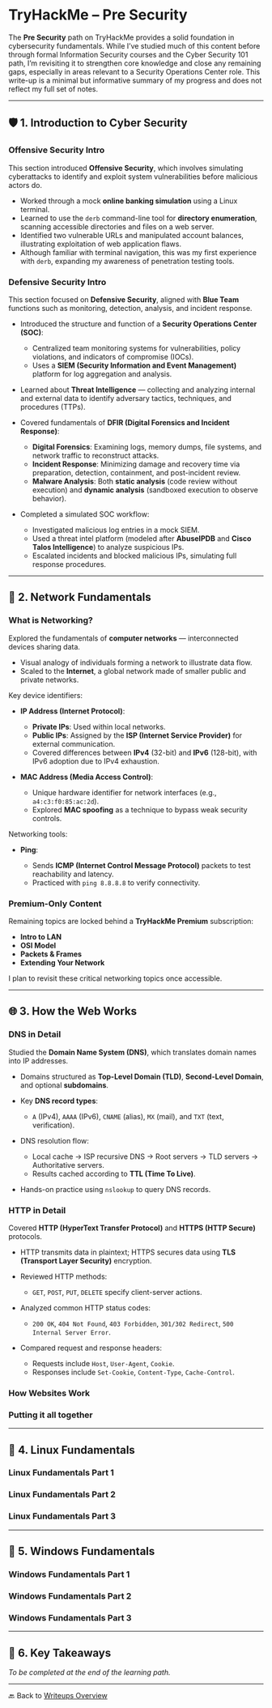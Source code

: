 # TryHackMe – Pre Security

The **Pre Security** path on TryHackMe provides a solid foundation in cybersecurity fundamentals. While I’ve studied much of this content before through formal Information Security courses and the Cyber Security 101 path, I’m revisiting it to strengthen core knowledge and close any remaining gaps, especially in areas relevant to a Security Operations Center role. This write-up is a minimal but informative summary of my progress and does not reflect my full set of notes.

---

## 🛡️ 1. Introduction to Cyber Security

### **Offensive Security Intro**

This section introduced **Offensive Security**, which involves simulating cyberattacks to identify and exploit system vulnerabilities before malicious actors do.

* Worked through a mock **online banking simulation** using a Linux terminal.
* Learned to use the `derb` command-line tool for **directory enumeration**, scanning accessible directories and files on a web server.
* Identified two vulnerable URLs and manipulated account balances, illustrating exploitation of web application flaws.
* Although familiar with terminal navigation, this was my first experience with `derb`, expanding my awareness of penetration testing tools.

### **Defensive Security Intro**

This section focused on **Defensive Security**, aligned with **Blue Team** functions such as monitoring, detection, analysis, and incident response.

* Introduced the structure and function of a **Security Operations Center (SOC)**:

  * Centralized team monitoring systems for vulnerabilities, policy violations, and indicators of compromise (IOCs).
  * Uses a **SIEM (Security Information and Event Management)** platform for log aggregation and analysis.
* Learned about **Threat Intelligence** — collecting and analyzing internal and external data to identify adversary tactics, techniques, and procedures (TTPs).
* Covered fundamentals of **DFIR (Digital Forensics and Incident Response)**:

  * **Digital Forensics**: Examining logs, memory dumps, file systems, and network traffic to reconstruct attacks.
  * **Incident Response**: Minimizing damage and recovery time via preparation, detection, containment, and post-incident review.
  * **Malware Analysis**: Both **static analysis** (code review without execution) and **dynamic analysis** (sandboxed execution to observe behavior).
* Completed a simulated SOC workflow:

  * Investigated malicious log entries in a mock SIEM.
  * Used a threat intel platform (modeled after **AbuseIPDB** and **Cisco Talos Intelligence**) to analyze suspicious IPs.
  * Escalated incidents and blocked malicious IPs, simulating full response procedures.

---

## 📡 2. Network Fundamentals

### **What is Networking?**

Explored the fundamentals of **computer networks** — interconnected devices sharing data.

* Visual analogy of individuals forming a network to illustrate data flow.
* Scaled to the **Internet**, a global network made of smaller public and private networks.

Key device identifiers:

* **IP Address (Internet Protocol)**:

  * **Private IPs**: Used within local networks.
  * **Public IPs**: Assigned by the **ISP (Internet Service Provider)** for external communication.
  * Covered differences between **IPv4** (32-bit) and **IPv6** (128-bit), with IPv6 adoption due to IPv4 exhaustion.
* **MAC Address (Media Access Control)**:

  * Unique hardware identifier for network interfaces (e.g., `a4:c3:f0:85:ac:2d`).
  * Explored **MAC spoofing** as a technique to bypass weak security controls.

Networking tools:

* **Ping**:

  * Sends **ICMP (Internet Control Message Protocol)** packets to test reachability and latency.
  * Practiced with `ping 8.8.8.8` to verify connectivity.

### Premium-Only Content

Remaining topics are locked behind a **TryHackMe Premium** subscription:

* **Intro to LAN**
* **OSI Model**
* **Packets & Frames**
* **Extending Your Network**

I plan to revisit these critical networking topics once accessible.

---

## 🌐 3. How the Web Works

### **DNS in Detail**

Studied the **Domain Name System (DNS)**, which translates domain names into IP addresses.

* Domains structured as **Top-Level Domain (TLD)**, **Second-Level Domain**, and optional **subdomains**.
* Key **DNS record types**:

  * `A` (IPv4), `AAAA` (IPv6), `CNAME` (alias), `MX` (mail), and `TXT` (text, verification).
* DNS resolution flow:

  * Local cache → ISP recursive DNS → Root servers → TLD servers → Authoritative servers.
  * Results cached according to **TTL (Time To Live)**.
* Hands-on practice using `nslookup` to query DNS records.

### **HTTP in Detail**

Covered **HTTP (HyperText Transfer Protocol)** and **HTTPS (HTTP Secure)** protocols.

* HTTP transmits data in plaintext; HTTPS secures data using **TLS (Transport Layer Security)** encryption.
* Reviewed HTTP methods:

  * `GET`, `POST`, `PUT`, `DELETE` specify client-server actions.
* Analyzed common HTTP status codes:

  * `200 OK`, `404 Not Found`, `403 Forbidden`, `301/302 Redirect`, `500 Internal Server Error`.
* Compared request and response headers:

  * Requests include `Host`, `User-Agent`, `Cookie`.
  * Responses include `Set-Cookie`, `Content-Type`, `Cache-Control`.

### **How Websites Work**



### **Putting it all together**



---

## 🐧 4. Linux Fundamentals
   
### Linux Fundamentals Part 1
### Linux Fundamentals Part 2
### Linux Fundamentals Part 3

---

## 🏢 5. Windows Fundamentals
### Windows Fundamentals Part 1
### Windows  Fundamentals Part 2
### Windows  Fundamentals Part 3

---

## 📌 6. Key Takeaways

*To be completed at the end of the learning path.*

---

🔙 Back to [Writeups Overview](README.md)
